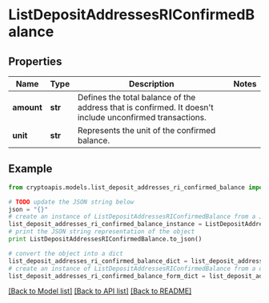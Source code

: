 # ListDepositAddressesRIConfirmedBalance


## Properties
Name | Type | Description | Notes
------------ | ------------- | ------------- | -------------
**amount** | **str** | Defines the total balance of the address that is confirmed. It doesn&#39;t include unconfirmed transactions. | 
**unit** | **str** | Represents the unit of the confirmed balance. | 

## Example

```python
from cryptoapis.models.list_deposit_addresses_ri_confirmed_balance import ListDepositAddressesRIConfirmedBalance

# TODO update the JSON string below
json = "{}"
# create an instance of ListDepositAddressesRIConfirmedBalance from a JSON string
list_deposit_addresses_ri_confirmed_balance_instance = ListDepositAddressesRIConfirmedBalance.from_json(json)
# print the JSON string representation of the object
print ListDepositAddressesRIConfirmedBalance.to_json()

# convert the object into a dict
list_deposit_addresses_ri_confirmed_balance_dict = list_deposit_addresses_ri_confirmed_balance_instance.to_dict()
# create an instance of ListDepositAddressesRIConfirmedBalance from a dict
list_deposit_addresses_ri_confirmed_balance_form_dict = list_deposit_addresses_ri_confirmed_balance.from_dict(list_deposit_addresses_ri_confirmed_balance_dict)
```
[[Back to Model list]](../README.md#documentation-for-models) [[Back to API list]](../README.md#documentation-for-api-endpoints) [[Back to README]](../README.md)


